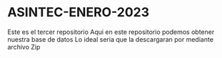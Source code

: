 # ASINTEC-ENERO-2023
Este es el tercer repositorio
Aqui en este repositorio podemos obtener nuestra base de datos
Lo ideal seria que la descargaran por mediante archivo Zip
